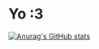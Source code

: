 # Yo :3

[![Anurag's GitHub stats](https://github-readme-stats.vercel.app/api?username=idekwid&theme=dark&show_icons=true)](https://github.com/anuraghazra/github-readme-stats)

